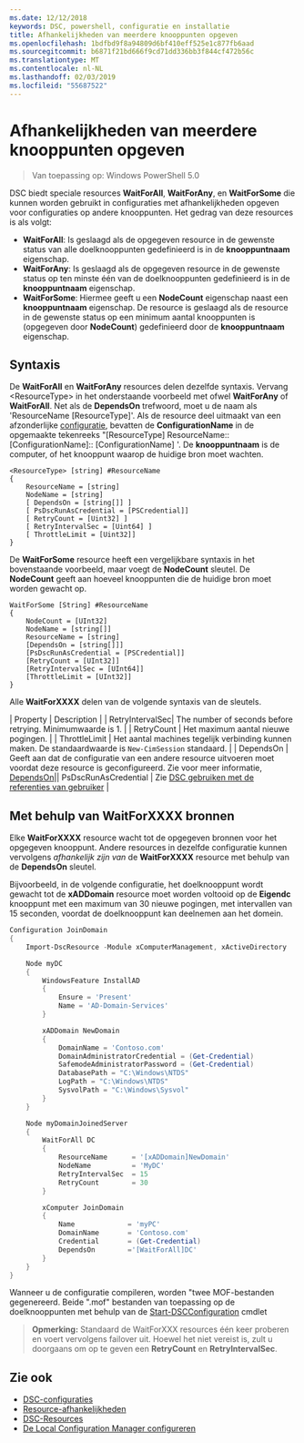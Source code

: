 ```yaml
---
ms.date: 12/12/2018
keywords: DSC, powershell, configuratie en installatie
title: Afhankelijkheden van meerdere knooppunten opgeven
ms.openlocfilehash: 1bdfbd9f8a94809d6bf410eff525e1c877fb6aad
ms.sourcegitcommit: b6871f21bd666f9cd71dd336bb3f844cf472b56c
ms.translationtype: MT
ms.contentlocale: nl-NL
ms.lasthandoff: 02/03/2019
ms.locfileid: "55687522"
---
```

# <a name="specifying-cross-node-dependencies"></a>Afhankelijkheden van meerdere knooppunten opgeven

> Van toepassing op: Windows PowerShell 5.0

DSC biedt speciale resources **WaitForAll**, **WaitForAny**, en **WaitForSome** die kunnen worden gebruikt in configuraties met afhankelijkheden opgeven voor configuraties op andere knooppunten. Het gedrag van deze resources is als volgt:

- **WaitForAll**: Is geslaagd als de opgegeven resource in de gewenste status van alle doelknooppunten gedefinieerd is in de **knooppuntnaam** eigenschap.
- **WaitForAny**: Is geslaagd als de opgegeven resource in de gewenste status op ten minste één van de doelknooppunten gedefinieerd is in de **knooppuntnaam** eigenschap.
- **WaitForSome**: Hiermee geeft u een **NodeCount** eigenschap naast een **knooppuntnaam** eigenschap. De resource is geslaagd als de resource in de gewenste status op een minimum aantal knooppunten is (opgegeven door **NodeCount**) gedefinieerd door de **knooppuntnaam** eigenschap.

## <a name="syntax"></a>Syntaxis

De **WaitForAll** en **WaitForAny** resources delen dezelfde syntaxis. Vervang \<ResourceType\> in het onderstaande voorbeeld met ofwel **WaitForAny** of **WaitForAll**.
Net als de **DependsOn** trefwoord, moet u de naam als 'ResourceName [ResourceType]'. Als de resource deel uitmaakt van een afzonderlijke [configuratie](configurations.md), bevatten de **ConfigurationName** in de opgemaakte tekenreeks "[ResourceType] ResourceName:: [ConfigurationName]:: [ConfigurationName] '. De **knooppuntnaam** is de computer, of het knooppunt waarop de huidige bron moet wachten.

```
<ResourceType> [string] #ResourceName
{
    ResourceName = [string]
    NodeName = [string]
    [ DependsOn = [string[]] ]
    [ PsDscRunAsCredential = [PSCredential]]
    [ RetryCount = [Uint32] ]
    [ RetryIntervalSec = [Uint64] ]
    [ ThrottleLimit = [Uint32]]
}
```

De **WaitForSome** resource heeft een vergelijkbare syntaxis in het bovenstaande voorbeeld, maar voegt de **NodeCount** sleutel. De **NodeCount** geeft aan hoeveel knooppunten die de huidige bron moet worden gewacht op.

```
WaitForSome [String] #ResourceName
{
    NodeCount = [UInt32]
    NodeName = [string[]]
    ResourceName = [string]
    [DependsOn = [string[]]]
    [PsDscRunAsCredential = [PSCredential]]
    [RetryCount = [UInt32]]
    [RetryIntervalSec = [UInt64]]
    [ThrottleLimit = [UInt32]]
}
```

Alle **WaitForXXXX** delen van de volgende syntaxis van de sleutels.

|  Property  |  Description   | | RetryIntervalSec| The number of seconds before retrying. Minimumwaarde is 1. | | RetryCount | Het maximum aantal nieuwe pogingen. | | ThrottleLimit | Het aantal machines tegelijk verbinding kunnen maken. De standaardwaarde is `New-CimSession` standaard. | | DependsOn | Geeft aan dat de configuratie van een andere resource uitvoeren moet voordat deze resource is geconfigureerd. Zie voor meer informatie, [DependsOn](resource-depends-on.md)|| PsDscRunAsCredential | Zie [DSC gebruiken met de referenties van gebruiker](./runAsUser.md) |


## <a name="using-waitforxxxx-resources"></a>Met behulp van WaitForXXXX bronnen

Elke **WaitForXXXX** resource wacht tot de opgegeven bronnen voor het opgegeven knooppunt. Andere resources in dezelfde configuratie kunnen vervolgens *afhankelijk zijn van* de **WaitForXXXX** resource met behulp van de **DependsOn** sleutel.

Bijvoorbeeld, in de volgende configuratie, het doelknooppunt wordt gewacht tot de **xADDomain** resource moet worden voltooid op de **Eigendc** knooppunt met een maximum van 30 nieuwe pogingen, met intervallen van 15 seconden, voordat de doelknooppunt kan deelnemen aan het domein.

```powershell
Configuration JoinDomain
{
    Import-DscResource -Module xComputerManagement, xActiveDirectory

    Node myDC
    {
        WindowsFeature InstallAD
        {
            Ensure = 'Present'
            Name = 'AD-Domain-Services'
        }

        xADDomain NewDomain
        {
            DomainName = 'Contoso.com'
            DomainAdministratorCredential = (Get-Credential)
            SafemodeAdministratorPassword = (Get-Credential)
            DatabasePath = "C:\Windows\NTDS"
            LogPath = "C:\Windows\NTDS"
            SysvolPath = "C:\Windows\Sysvol"
        }
    }

    Node myDomainJoinedServer
    {
        WaitForAll DC
        {
            ResourceName      = '[xADDomain]NewDomain'
            NodeName          = 'MyDC'
            RetryIntervalSec  = 15
            RetryCount        = 30
        }

        xComputer JoinDomain
        {
            Name             = 'myPC'
            DomainName       = 'Contoso.com'
            Credential       = (Get-Credential)
            DependsOn        ='[WaitForAll]DC'
        }
    }
}
```

Wanneer u de configuratie compileren, worden "twee MOF-bestanden gegenereerd. Beide ".mof" bestanden van toepassing op de doelknooppunten met behulp van de [Start-DSCConfiguration](/powershell/module/psdesiredstateconfiguration/start-dscconfiguration) cmdlet

>**Opmerking:** Standaard de WaitForXXX resources één keer proberen en voert vervolgens failover uit. Hoewel het niet vereist is, zult u doorgaans om op te geven een **RetryCount** en **RetryIntervalSec**.

## <a name="see-also"></a>Zie ook

- [DSC-configuraties](configurations.md)
- [Resource-afhankelijkheden](resource-depends-on.md)
- [DSC-Resources](../resources/resources.md)
- [De Local Configuration Manager configureren](../managing-nodes/metaConfig.md)
